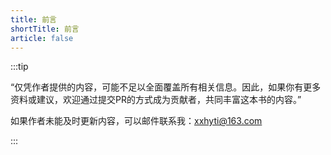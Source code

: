```yaml
---
title: 前言
shortTitle: 前言
article: false
---
```



:::tip

“仅凭作者提供的内容，可能不足以全面覆盖所有相关信息。因此，如果你有更多资料或建议，欢迎通过提交PR的方式成为贡献者，共同丰富这本书的内容。”

如果作者未能及时更新内容，可以邮件联系我：xxhyti@163.com

:::